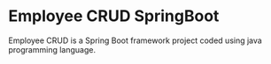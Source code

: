 # Employee CRUD SpringBoot
Employee CRUD is a Spring Boot framework project coded using java programming language.

